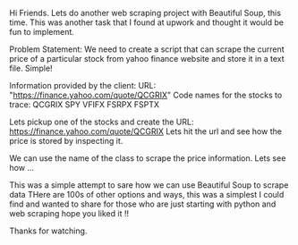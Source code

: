 Hi Friends.
Lets do another web scraping project with Beautiful Soup, this time.
This was another task that I found at upwork and thought it would be fun to implement.

Problem Statement:
We need to create a script that can scrape the current price of a particular stock from yahoo finance website and store it in a text file. Simple!

Information provided by the client:
URL: "https://finance.yahoo.com/quote/QCGRIX"
Code names for the stocks to trace:
QCGRIX
SPY
VFIFX
FSRPX
FSPTX

Lets pickup one of the stocks and create the URL: https://finance.yahoo.com/quote/QCGRIX
Lets hit the url and see how the price is stored by inspecting it.

We can use the name of the class to scrape the price information.
Lets see how ...


This was a simple attempt to sare how we can use Beautiful Soup to scrape data
THere are 100s of other options and ways, this was a simplest I could find and wanted to share for those who are just starting with python and web scraping
hope you liked it !!

Thanks for watching.